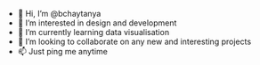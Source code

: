 - 👋 Hi, I’m @bchaytanya
- 👀 I’m interested in design and development
- 🌱 I’m currently learning data visualisation 
- 💞️ I’m looking to collaborate on any new and interesting projects
- 📫 Just ping me anytime

<!---
bchaytanya/bchaytanya is a ✨ special ✨ repository because its `README.md` (this file) appears on your GitHub profile.
You can click the Preview link to take a look at your changes.
--->
